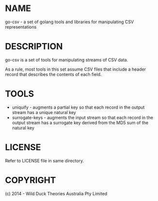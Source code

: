 NAME
====
go-csv - a set of golang tools and libraries for manipulating CSV representations

DESCRIPTION
===========
go-csv is a set of tools for manipulating streams of CSV data. 

As a rule, most tools in this set assume CSV files that include a header record that describes the contents of each field.

TOOLS
=====

* uniquify - augments a partial key so that each record in the output stream has a unique natural key
* surrogate-keys - augments the input stream so that each record in the output stream has a surrogate key derived from the MD5 sum of the natural key

LICENSE
=======
Refer to LICENSE file in same directory.

COPYRIGHT
=========
(c) 2014 - Wild Duck Theories Australia Pty Limited